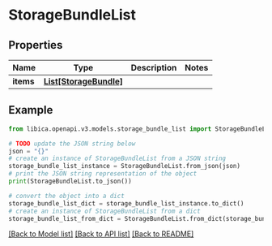 # StorageBundleList


## Properties

Name | Type | Description | Notes
------------ | ------------- | ------------- | -------------
**items** | [**List[StorageBundle]**](StorageBundle.md) |  | 

## Example

```python
from libica.openapi.v3.models.storage_bundle_list import StorageBundleList

# TODO update the JSON string below
json = "{}"
# create an instance of StorageBundleList from a JSON string
storage_bundle_list_instance = StorageBundleList.from_json(json)
# print the JSON string representation of the object
print(StorageBundleList.to_json())

# convert the object into a dict
storage_bundle_list_dict = storage_bundle_list_instance.to_dict()
# create an instance of StorageBundleList from a dict
storage_bundle_list_from_dict = StorageBundleList.from_dict(storage_bundle_list_dict)
```
[[Back to Model list]](../README.md#documentation-for-models) [[Back to API list]](../README.md#documentation-for-api-endpoints) [[Back to README]](../README.md)


